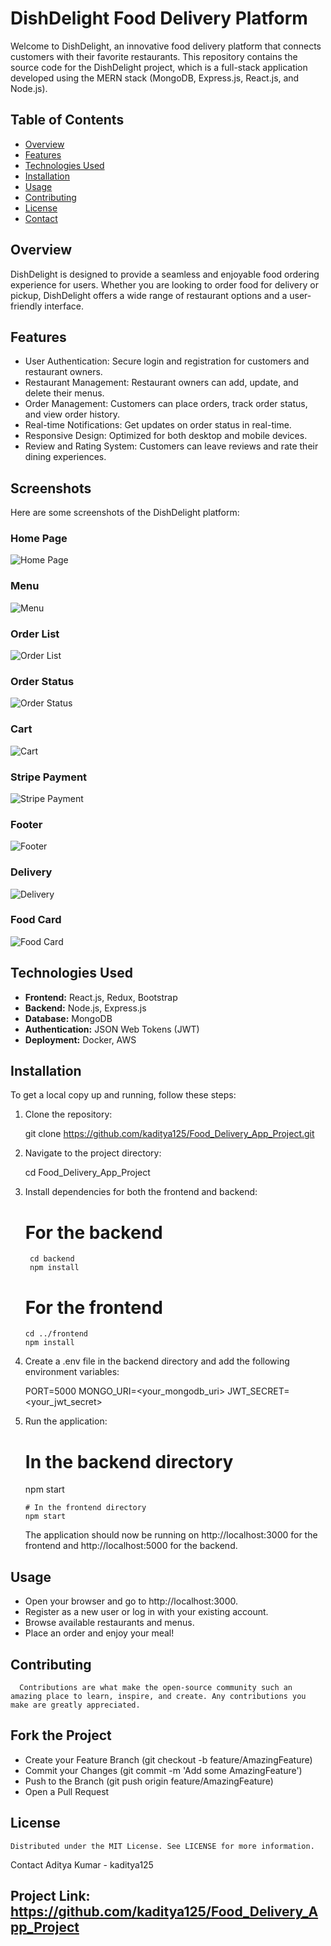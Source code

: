 # DishDelight Food Delivery Platform

Welcome to DishDelight, an innovative food delivery platform that connects customers with their favorite restaurants. This repository contains the source code for the DishDelight project, which is a full-stack application developed using the MERN stack (MongoDB, Express.js, React.js, and Node.js).

## Table of Contents

- [Overview](#overview)
- [Features](#features)
- [Technologies Used](#technologies-used)
- [Installation](#installation)
- [Usage](#usage)
- [Contributing](#contributing)
- [License](#license)
- [Contact](#contact)

## Overview

DishDelight is designed to provide a seamless and enjoyable food ordering experience for users. Whether you are looking to order food for delivery or pickup, DishDelight offers a wide range of restaurant options and a user-friendly interface.

## Features

- User Authentication: Secure login and registration for customers and restaurant owners.
- Restaurant Management: Restaurant owners can add, update, and delete their menus.
- Order Management: Customers can place orders, track order status, and view order history.
- Real-time Notifications: Get updates on order status in real-time.
- Responsive Design: Optimized for both desktop and mobile devices.
- Review and Rating System: Customers can leave reviews and rate their dining experiences.

## Screenshots

Here are some screenshots of the DishDelight platform:

### Home Page
![Home Page](screenshots/home_page.png.png)

### Menu
![Menu](screenshots/menu.png.png)

### Order List
![Order List](screenshots/order_list.png.png)

### Order Status
![Order Status](screenshots/order_status.png.png)

### Cart
![Cart](screenshots/cart.png.png)

### Stripe Payment
![Stripe Payment](screenshots/stripe_payment.png.png)

### Footer
![Footer](screenshots/footer.png.png)

### Delivery
![Delivery](screenshots/delivery.png.png)

### Food Card
![Food Card](screenshots/food_card.png.png)

## Technologies Used

- **Frontend:** React.js, Redux, Bootstrap
- **Backend:** Node.js, Express.js
- **Database:** MongoDB
- **Authentication:** JSON Web Tokens (JWT)
- **Deployment:** Docker, AWS

## Installation

To get a local copy up and running, follow these steps:

1. Clone the repository:
   
   git clone https://github.com/kaditya125/Food_Delivery_App_Project.git
   
2. Navigate to the project directory:

   cd Food_Delivery_App_Project
   
3. Install dependencies for both the frontend and backend:

      # For the backend
        cd backend
        npm install

      # For the frontend
       cd ../frontend
       npm install
   
5. Create a .env file in the backend directory and add the following environment variables:


      PORT=5000
      MONGO_URI=<your_mongodb_uri>
      JWT_SECRET=<your_jwt_secret>
      
6. Run the application:


      # In the backend directory
      npm start

       # In the frontend directory
       npm start
    The application should now be running on http://localhost:3000 for the frontend and http://localhost:5000 for the backend.

## Usage
 - Open your browser and go to http://localhost:3000.
 - Register as a new user or log in with your existing account.
 - Browse available restaurants and menus.
 - Place an order and enjoy your meal!
 
## Contributing
      Contributions are what make the open-source community such an amazing place to learn, inspire, and create. Any contributions you make are greatly appreciated.

## Fork the Project
   - Create your Feature Branch (git checkout -b feature/AmazingFeature)
   - Commit your Changes (git commit -m 'Add some AmazingFeature')
   - Push to the Branch (git push origin feature/AmazingFeature)
   - Open a Pull Request
## License
    Distributed under the MIT License. See LICENSE for more information.

Contact
Aditya Kumar - kaditya125

## Project Link: https://github.com/kaditya125/Food_Delivery_App_Project
